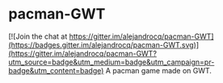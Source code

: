 # pacman-GWT

[![Join the chat at https://gitter.im/alejandrocq/pacman-GWT](https://badges.gitter.im/alejandrocq/pacman-GWT.svg)](https://gitter.im/alejandrocq/pacman-GWT?utm_source=badge&utm_medium=badge&utm_campaign=pr-badge&utm_content=badge)
A pacman game made on GWT.
